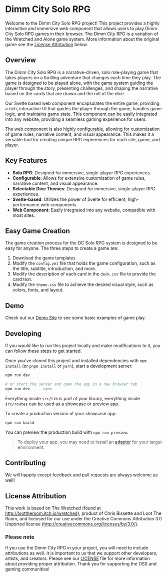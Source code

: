 # Dimm City Solo RPG


Welcome to the Dimm City Solo RPG project! This project provides a highly interactive and immersive web component that allows users to play Dimm City Solo RPG games in their browser. The Dimm City RPG is a variation of the Wretched and Alone game system. More information about the original game see the [License Attribution](#license-attribution) below.

## Overview

The Dimm City Solo RPG is a narrative-driven, solo role-playing game that takes players on a thrilling adventure that changes each time they play. The game is designed to be played alone, with the game system guiding the player through the story, presenting challenges, and shaping the narrative based on the cards that are drawn and the roll of the dice.

Our Svelte based web component encapsulates the entire game, providing a rich, interactive UI that guides the player through the game, handles game logic, and maintains game state. This component can be easily integrated into any website, providing a seamless gaming experience for users.

The web component is also highly configurable, allowing for customization of game rules, narrative content, and visual appearance. This makes it a versatile tool for creating unique RPG experiences for each site, game, and player.

## Key Features

- **Solo RPG**: Designed for immersive, single-player RPG experiences.
- **Configurable**: Allows for extensive customization of game rules, narrative content, and visual appearance.
- **Selectable Dice Themes**: Designed for immersive, single-player RPG experiences.
- **Svelte-based**: Utilizes the power of Svelte for efficient, high-performance web components.
- **Web Component**: Easily integrated into any website, compatible with most sites.

## Easy Game Creation

The game creation process for the DC Solo RPG system is designed to be easy for anyone. The three steps to create a game are:

1. Download the game templates
1. Modify the `config.yml` file that holds the game configuration, such as the title, subtitle, introduction, and more.
2. Modify the description of each card in the `deck.csv` file to provide the card text.
3. Modify the `theme.css` file to achieve the desired visual style, such as colors, fonts, and layout.


## Demo

Check out our [Demo Site](https://yellow-moss-0be668010.3.azurestaticapps.net) to see some basic examples of game play.

## Developing

If you would like to run this project locally and make modifications to it, you can follow these steps to get started.

Once you've cloned this project and installed dependencies with `npm install` (or `pnpm install` or `yarn`), start a development server:

```bash
npm run dev

# or start the server and open the app in a new browser tab
npm run dev -- --open
```

Everything inside `src/lib` is part of your library, everything inside `src/routes` can be used as a showcase or preview app.

To create a production version of your showcase app:

```bash
npm run build
```

You can preview the production build with `npm run preview`.

> To deploy your app, you may need to install an [adapter](https://kit.svelte.dev/docs/adapters) for your target environment.


## Contributing

We will happily except feedback and pull requests are always welcome as well!

## License Attribution

This work is based on The Wretched (found at http://loottheroom.itch.io/wretched), product of Chris Bissette and Loot The Room, and licensed for our use under the Creative Commons Attribution 3.0 Unported license (http://creativecommons.org/licenses/by/3.0/).

### Please note
If you use the Dimm City RPG in your project, you will need to include attributions as well. It is important to us that we support other developers, artists, and creators. Please see our [LICENSE](LICENSE) file for more information about providing proper attribution. Thank you for supporting the OSS and gaming communities!